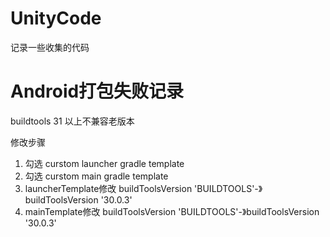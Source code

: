 # UnityCode
记录一些收集的代码

# Android打包失败记录
buildtools 31 以上不兼容老版本

修改步骤
1. 勾选 curstom launcher gradle template
2. 勾选 curstom main gradle template
3. launcherTemplate修改 buildToolsVersion 'BUILDTOOLS'-》buildToolsVersion '30.0.3'
4. mainTemplate修改 buildToolsVersion 'BUILDTOOLS'-》buildToolsVersion '30.0.3'
